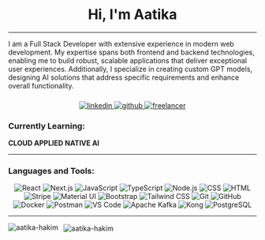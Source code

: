 <h1 align="center">Hi, I'm Aatika</h1>
<hr/>
<p>
I am a Full Stack Developer with extensive experience in modern web development. My expertise spans both frontend and backend technologies, enabling me to build robust, scalable applications that deliver exceptional user experiences. Additionally, I specialize in creating custom GPT models, designing AI solutions that address specific requirements and enhance overall functionality.</p>


###

<p align="center">
  <a href="https://www.linkedin.com/in/aatika-hakim/">
    <img src="https://img.shields.io/badge/LinkedIn-%230A66C2.svg?&style=for-the-badge&logo=linkedin&logoColor=white" alt="linkedin"/>
  </a>
  <a href="https://github.com/aatika-hakim">
    <img src="https://img.shields.io/badge/GitHub-%2312100E.svg?&style=for-the-badge&logo=github&logoColor=white" alt="github"/>
  </a>
  <a href="https://www.freelancer.pk/u/aatikadev">
    <img src="https://img.shields.io/badge/Freelancer-87CEEB.svg?&style=for-the-badge&logo=freelancer&logoColor=white" alt="freelancer"/>
  </a>
</p>

###  Currently Learning:
 **CLOUD APPLIED NATIVE AI** 

---
### Languages and Tools:
<p align="center">
  <img alt="React" src="https://img.shields.io/badge/React-20232A?style=for-the-badge&logo=react&logoColor=61DAFB"/>
  <img alt="Next.js" src="https://img.shields.io/badge/Next.js-000000?style=for-the-badge&logo=next.js&logoColor=white"/>
  <img alt="JavaScript" src="https://img.shields.io/badge/JavaScript-323330?style=for-the-badge&logo=javascript&logoColor=F7DF1E"/>
  <img alt="TypeScript" src="https://img.shields.io/badge/TypeScript-007ACC?style=for-the-badge&logo=typescript&logoColor=white"/>
  <img alt="Node.js" src="https://img.shields.io/badge/Node.js-43853D?style=for-the-badge&logo=node.js&logoColor=white"/>
  <img alt="CSS" src="https://img.shields.io/badge/CSS-239120?&style=for-the-badge&logo=css3&logoColor=black"/>
  <img alt="HTML" src="https://img.shields.io/badge/HTML-239120?style=for-the-badge&logo=html5&logoColor=black"/>
  <img alt="Stripe" src="https://img.shields.io/badge/Stripe-626CD9?style=for-the-badge&logo=Stripe&logoColor=white"/>
  <img alt="Material UI" src="https://img.shields.io/badge/Material--UI-0081CB?style=for-the-badge&logo=material-ui&logoColor=white"/>
  <img alt="Bootstrap" src="https://img.shields.io/badge/Bootstrap-563D7C?style=for-the-badge&logo=bootstrap&logoColor=white"/>
  <img alt="Tailwind CSS" src="https://img.shields.io/badge/Tailwind_CSS-38B2AC?style=for-the-badge&logo=tailwind-css&logoColor=white"/>
  <img alt="Git" src="https://img.shields.io/badge/Git-F05032?style=for-the-badge&logo=git&logoColor=white"/>
  <img alt="GitHub" src="https://img.shields.io/badge/GitHub-181717?style=for-the-badge&logo=github&logoColor=white"/>
  <img alt="Docker" src="https://img.shields.io/badge/Docker-007ACC?style=for-the-badge&logo=docker&logoColor=white"/>
  <img alt="Postman" src="https://img.shields.io/badge/Postman-FF6C37?style=for-the-badge&logo=postman&logoColor=white"/>
  <img alt="VS Code" src="https://img.shields.io/badge/VS%20Code-007ACC?style=for-the-badge&logo=visual-studio-code&logoColor=white"/>
  <img alt="Apache Kafka" src="https://img.shields.io/badge/Kafka-00000C?style=for-the-badge&logo=apache-kafka&logoColor=white"/>
  <img alt="Kong" src="https://img.shields.io/badge/Kong-008080?style=for-the-badge&logo=kong&logoColor=white"/>
  <img alt="PostgreSQL" src="https://img.shields.io/badge/PostgreSQL-818589?style=for-the-badge&logo=postgresql&logoColor=white"/>
</p>

<hr/>

<p>
  <img align="left" src="https://github-readme-stats.vercel.app/api/top-langs?username=aatika-hakim&show_icons=true&locale=en&layout=compact" alt="aatika-hakim" /></p>

<p>&nbsp;
  <img align="center" src="https://github-readme-stats.vercel.app/api?username=aatika-hakim&show_icons=true&locale=en" alt="aatika-hakim" />
</p>



